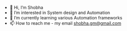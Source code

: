 - 👋 Hi, I’m Shobha
- 👀 I’m interested in System design and Automation 
- 🌱 I’m currently learning various Automation frameworks 
- 📫 How to reach me - my email shobha.gm@gmail.com

<!---
ShobhaGM/ShobhaGM is a ✨ special ✨ repository because its `README.md` (this file) appears on your GitHub profile.
You can click the Preview link to take a look at your changes.
--->
